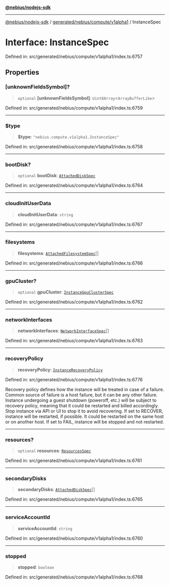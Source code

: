[**@nebius/nodejs-sdk**](../../../../../README.md)

---

[@nebius/nodejs-sdk](../../../../../README.md) / [generated/nebius/compute/v1alpha1](../README.md) / InstanceSpec

# Interface: InstanceSpec

Defined in: src/generated/nebius/compute/v1alpha1/index.ts:6757

## Properties

### \[unknownFieldsSymbol\]?

> `optional` **\[unknownFieldsSymbol\]**: `Uint8Array`\<`ArrayBufferLike`\>

Defined in: src/generated/nebius/compute/v1alpha1/index.ts:6759

---

### $type

> **$type**: `"nebius.compute.v1alpha1.InstanceSpec"`

Defined in: src/generated/nebius/compute/v1alpha1/index.ts:6758

---

### bootDisk?

> `optional` **bootDisk**: [`AttachedDiskSpec`](AttachedDiskSpec.md)

Defined in: src/generated/nebius/compute/v1alpha1/index.ts:6764

---

### cloudInitUserData

> **cloudInitUserData**: `string`

Defined in: src/generated/nebius/compute/v1alpha1/index.ts:6767

---

### filesystems

> **filesystems**: [`AttachedFilesystemSpec`](AttachedFilesystemSpec.md)[]

Defined in: src/generated/nebius/compute/v1alpha1/index.ts:6766

---

### gpuCluster?

> `optional` **gpuCluster**: [`InstanceGpuClusterSpec`](InstanceGpuClusterSpec.md)

Defined in: src/generated/nebius/compute/v1alpha1/index.ts:6762

---

### networkInterfaces

> **networkInterfaces**: [`NetworkInterfaceSpec`](../../../vpc/v1alpha1/interfaces/NetworkInterfaceSpec.md)[]

Defined in: src/generated/nebius/compute/v1alpha1/index.ts:6763

---

### recoveryPolicy

> **recoveryPolicy**: [`InstanceRecoveryPolicy`](../type-aliases/InstanceRecoveryPolicy.md)

Defined in: src/generated/nebius/compute/v1alpha1/index.ts:6776

Recovery policy defines how the instance will be treated in case of a failure. Common source of failure is a host failure, but it can be any other failure.
Instance undergoing a guest shutdown (poweroff, etc.) will be subject to recovery policy, meaning that it could be restarted and billed accordingly. Stop instance via API or UI to stop it to avoid recovering.
If set to RECOVER, instance will be restarted, if possible. It could be restarted on the same host or on another host.
If set to FAIL, instance will be stopped and not restarted.

---

### resources?

> `optional` **resources**: [`ResourcesSpec`](ResourcesSpec.md)

Defined in: src/generated/nebius/compute/v1alpha1/index.ts:6761

---

### secondaryDisks

> **secondaryDisks**: [`AttachedDiskSpec`](AttachedDiskSpec.md)[]

Defined in: src/generated/nebius/compute/v1alpha1/index.ts:6765

---

### serviceAccountId

> **serviceAccountId**: `string`

Defined in: src/generated/nebius/compute/v1alpha1/index.ts:6760

---

### stopped

> **stopped**: `boolean`

Defined in: src/generated/nebius/compute/v1alpha1/index.ts:6768
